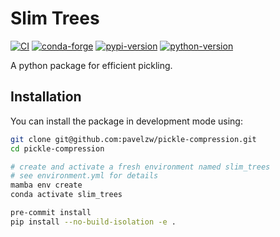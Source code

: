 # Slim Trees

[![CI](https://github.com/pavelzw/pickle-compression/actions/workflows/ci.yml/badge.svg)](https://github.com/pavelzw/pickle-compression/actions/workflows/ci.yml)
[![conda-forge](https://img.shields.io/conda/vn/conda-forge/pickle-compression?logoColor=white&logo=conda-forge)](https://anaconda.org/conda-forge/pickle-compression)
[![pypi-version](https://img.shields.io/pypi/v/pickle-compression.svg?logo=pypi&logoColor=white)](https://pypi.org/project/pickle-compression)
[![python-version](https://img.shields.io/pypi/pyversions/pickle-compression?logoColor=white&logo=python)](https://pypi.org/project/pickle-compression)

A python package for efficient pickling.

## Installation

You can install the package in development mode using:

```bash
git clone git@github.com:pavelzw/pickle-compression.git
cd pickle-compression

# create and activate a fresh environment named slim_trees
# see environment.yml for details
mamba env create
conda activate slim_trees

pre-commit install
pip install --no-build-isolation -e .
```
